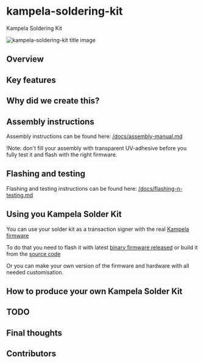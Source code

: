 # kampela-soldering-kit
Kampela Soldering Kit

![kampela-soldering-kit title image](title-image.png)

## Overview

## Key features

## Why did we create this?


## Assembly instructions

Assembly instructions can be found here: [/docs/assembly-manual.md](docs/assembly-manual.md)

!Note: don't fill your assembly with transparent UV-adhesive before you fully test it and flash with the right firmware.  

## Flashing and testing

Flashing and testing instructions can be found here: [/docs/flashing-n-testing.md](docs/flashing-n-testing.md)

## Using you Kampela Solder Kit

You can use your solder kit as a transaction signer with the real [Kampela firmware](https://github.com/Kalapaja/kampela-firmware)

To do that you need to flash it with latest [binary firmware released](https://github.com/Kalapaja/kampela-firmware/tags) or build it from the [source code](https://github.com/Kalapaja/kampela-firmware)

Or you can make your own version of the firmware and hardware with all needed customisation.

## How to produce your own Kampela Solder Kit

## TODO

## Final thoughts

## Contributors


